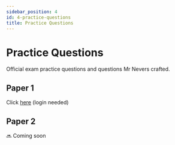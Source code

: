 ```yaml
---
sidebar_position: 4
id: 4-practice-questions
title: Practice Questions
---
```

# Practice Questions
Official exam practice questions and questions Mr Nevers crafted.

## Paper 1
Click [here](https://dcigroupadmin.sharepoint.com/:b:/r/teams/Section_123DG-Dg-DCSG-Year-22-23/Shared%20Documents/General/Example%20Questions/Paper%201/Paper%201%20-%20EVERYTHING.pdf?csf=1&web=1&e=6ynTNu) (login needed)

## Paper 2
🔜 Coming soon